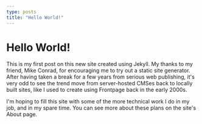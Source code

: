 ```yaml
---
type: posts
title: "Hello World!"
---
```


# Hello World!
This is my first post on this new site created using Jekyll. My thanks to my friend, Mike Conrad, for encouraging me to try out a static site generator. After having taken a break for a few years from serious web publishing, it's very odd to see the trend move from server-hosted CMSes back to locally built sites, like I used to create using Frontpage back in the early 2000s.

I'm hoping to fill this site with some of the more technical work I do in my job, and in my spare time. You can see more about these plans on the site's About page.
